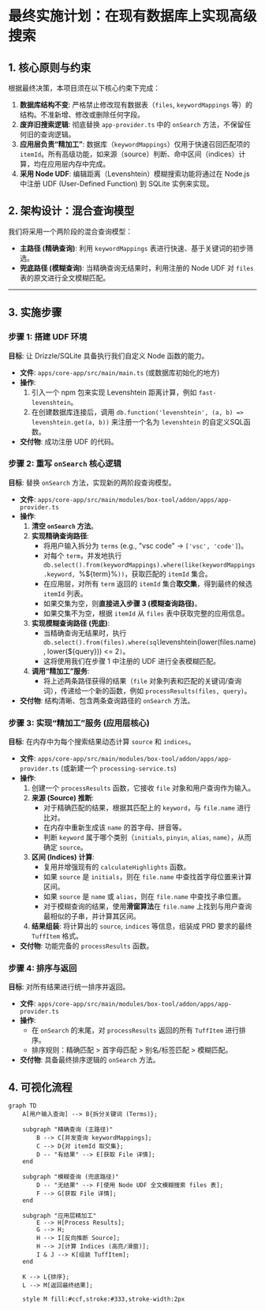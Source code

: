 # 最终实施计划：在现有数据库上实现高级搜索

## 1. 核心原则与约束

根据最终决策，本项目须在以下核心约束下完成：

1.  **数据库结构不变**: 严格禁止修改现有数据表（`files`, `keywordMappings` 等）的结构。不准新增、修改或删除任何字段。
2.  **废弃旧搜索逻辑**: 彻底替换 `app-provider.ts` 中的 `onSearch` 方法，不保留任何旧的查询逻辑。
3.  **应用层负责“精加工”**: 数据库（`keywordMappings`）仅用于快速召回匹配项的 `itemId`。所有高级功能，如来源（source）判断、命中区间（indices）计算，均在应用层内存中完成。
4.  **采用 Node UDF**: 编辑距离（Levenshtein）模糊搜索功能将通过在 Node.js 中注册 UDF (User-Defined Function) 到 SQLite 实例来实现。

## 2. 架构设计：混合查询模型

我们将采用一个两阶段的混合查询模型：

-   **主路径 (精确查询)**: 利用 `keywordMappings` 表进行快速、基于关键词的初步筛选。
-   **兜底路径 (模糊查询)**: 当精确查询无结果时，利用注册的 Node UDF 对 `files` 表的原文进行全文模糊匹配。

---

## 3. 实施步骤

### 步骤 1: 搭建 UDF 环境

**目标**: 让 Drizzle/SQLite 具备执行我们自定义 Node 函数的能力。

-   **文件**: `apps/core-app/src/main/main.ts` (或数据库初始化的地方)
-   **操作**:
    1.  引入一个 npm 包来实现 Levenshtein 距离计算，例如 `fast-levenshtein`。
    2.  在创建数据库连接后，调用 `db.function('levenshtein', (a, b) => levenshtein.get(a, b))` 来注册一个名为 `levenshtein` 的自定义SQL函数。
-   **交付物**: 成功注册 UDF 的代码。

### 步骤 2: 重写 `onSearch` 核心逻辑

**目标**: 替换 `onSearch` 方法，实现新的两阶段查询模型。

-   **文件**: `apps/core-app/src/main/modules/box-tool/addon/apps/app-provider.ts`
-   **操作**:
    1.  **清空 `onSearch` 方法**。
    2.  **实现精确查询路径**:
        -   将用户输入拆分为 `terms` (e.g., "vsc code" -> `['vsc', 'code']`)。
        -   对每个 `term`，并发地执行 `db.select().from(keywordMappings).where(like(keywordMappings.keyword, `%${term}%`))`，获取匹配的 `itemId` 集合。
        -   在应用层，对所有 `term` 返回的 `itemId` 集合**取交集**，得到最终的候选 `itemId` 列表。
        -   如果交集为空，则**直接进入步骤 3 (模糊查询路径)**。
        -   如果交集不为空，根据 `itemId` 从 `files` 表中获取完整的应用信息。
    3.  **实现模糊查询路径 (兜底)**:
        -   当精确查询无结果时，执行 `db.select().from(files).where(sql`levenshtein(lower(files.name), lower(${query})) <= 2`)`。
        -   这将使用我们在步骤 1 中注册的 UDF 进行全表模糊匹配。
    4.  **调用“精加工”服务**:
        -   将上述两条路径获得的结果（`file` 对象列表和匹配的关键词/查询词），传递给一个新的函数，例如 `processResults(files, query)`。
-   **交付物**: 结构清晰、包含两条查询路径的 `onSearch` 方法。

### 步骤 3: 实现“精加工”服务 (应用层核心)

**目标**: 在内存中为每个搜索结果动态计算 `source` 和 `indices`。

-   **文件**: `apps/core-app/src/main/modules/box-tool/addon/apps/app-provider.ts` (或新建一个 `processing-service.ts`)
-   **操作**:
    1.  创建一个 `processResults` 函数，它接收 `file` 对象和用户查询作为输入。
    2.  **来源 (Source) 推断**:
        -   对于精确匹配的结果，根据其匹配上的 `keyword`，与 `file.name` 进行比对。
        -   在内存中重新生成该 `name` 的首字母、拼音等。
        -   判断 `keyword` 属于哪个类别（`initials`, `pinyin`, `alias`, `name`），从而确定 `source`。
    3.  **区间 (Indices) 计算**:
        -   复用并增强现有的 `calculateHighlights` 函数。
        -   如果 `source` 是 `initials`，则在 `file.name` 中查找首字母位置来计算区间。
        -   如果 `source` 是 `name` 或 `alias`，则在 `file.name` 中查找子串位置。
        -   对于模糊查询的结果，使用**滑窗算法**在 `file.name` 上找到与用户查询最相似的子串，并计算其区间。
    4.  **结果组装**: 将计算出的 `source`, `indices` 等信息，组装成 PRD 要求的最终 `TuffItem` 格式。
-   **交付物**: 功能完备的 `processResults` 函数。

### 步骤 4: 排序与返回

**目标**: 对所有结果进行统一排序并返回。

-   **文件**: `apps/core-app/src/main/modules/box-tool/addon/apps/app-provider.ts`
-   **操作**:
    -   在 `onSearch` 的末尾，对 `processResults` 返回的所有 `TuffItem` 进行排序。
    -   排序规则：精确匹配 > 首字母匹配 > 别名/标签匹配 > 模糊匹配。
-   **交付物**: 具备最终排序逻辑的 `onSearch` 方法。

## 4. 可视化流程

```mermaid
graph TD
    A[用户输入查询] --> B{拆分关键词 (Terms)};
    
    subgraph "精确查询 (主路径)"
        B --> C[并发查询 keywordMappings];
        C --> D{对 itemId 取交集};
        D -- "有结果" --> E[获取 File 详情];
    end
    
    subgraph "模糊查询 (兜底路径)"
        D -- "无结果" --> F[使用 Node UDF 全文模糊搜索 files 表];
        F --> G[获取 File 详情];
    end

    subgraph "应用层精加工"
        E --> H[Process Results];
        G --> H;
        H --> I[反向推断 Source];
        H --> J[计算 Indices (高亮/滑窗)];
        I & J --> K[组装 TuffItem];
    end

    K --> L{排序};
    L --> M[返回最终结果];

    style M fill:#ccf,stroke:#333,stroke-width:2px